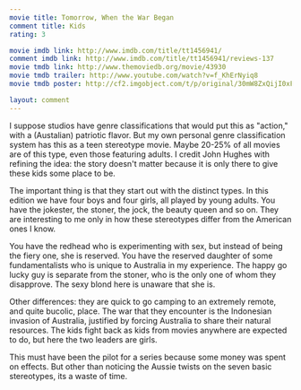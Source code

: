 ```yaml
---
movie title: Tomorrow, When the War Began
comment title: Kids
rating: 3

movie imdb link: http://www.imdb.com/title/tt1456941/
comment imdb link: http://www.imdb.com/title/tt1456941/reviews-137
movie tmdb link: http://www.themoviedb.org/movie/43930
movie tmdb trailer: http://www.youtube.com/watch?v=f_KhErNyiq8
movie tmdb poster: http://cf2.imgobject.com/t/p/original/30mW8ZxQijI0xF8wbW0u3v7R9OY.jpg

layout: comment
---
```


I suppose studios have genre classifications that would put this as "action," with a (Austalian) patriotic flavor. But my own personal genre classification system has this as a teen stereotype movie. Maybe 20-25% of all movies are of this type, even those featuring adults. I credit John Hughes with refining the idea: the story doesn't matter because it is only there to give these kids some place to be. 

The important thing is that they start out with the distinct types. In this edition we have four boys and four girls, all played by young adults. You have the jokester, the stoner, the jock, the beauty queen and so on. They are interesting to me only in how these stereotypes differ from the American ones I know.

You have the redhead who is experimenting with sex, but instead of being the fiery one, she is reserved. You have the reserved daughter of some fundamentalists who is unique to Australia in my experience. The happy go lucky guy is separate from the stoner, who is the only one of whom they disapprove. The sexy blond here is unaware that she is.

Other differences: they are quick to go camping to an extremely remote, and quite bucolic, place. The war that they encounter is the Indonesian invasion of Australia, justified by forcing Australia to share their natural resources. The kids fight back as kids from movies anywhere are expected to do, but here the two leaders are girls.

This must have been the pilot for a series because some money was spent on effects. But other than noticing the Aussie twists on the seven basic stereotypes, its a waste of time.